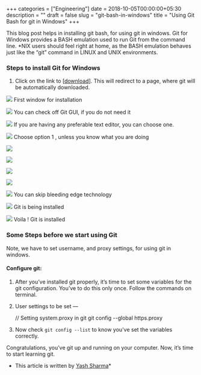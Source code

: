 +++
categories = ["Engineering"]
date = 2018-10-05T00:00:00+05:30
description = ""
draft = false
slug = "git-bash-in-windows"
title = "Using Git Bash for git in Windows"
+++

This blog post helps in installing git bash, for using git in windows. Git for
Windows provides a BASH emulation used to run Git from the command line. *NIX
users should feel right at home, as the BASH emulation behaves just like the
“git” command in LINUX and UNIX environments.

### Steps to install Git for Windows

1.  Click on the link to [[download](https://git-scm.com/downloads)]. This will
redirect to a page, where git will be automatically downloaded.

![](https://cdn-images-1.medium.com/max/800/1*r84LXjhlRvyL31uA9B0ULw.jpeg)
<span class="figcaption_hack">First window for installation</span>

![](https://cdn-images-1.medium.com/max/800/1*b_Gpwccl8Ju3cMIOdv2WrA.jpeg)
<span class="figcaption_hack">You can check off Git GUI, if you do not need it</span>

![](https://cdn-images-1.medium.com/max/800/1*Svkldsu4asg-CxUhuM-PWw.jpeg)
<span class="figcaption_hack">If you are having any preferable text editor, you can choose one.</span>

![](https://cdn-images-1.medium.com/max/800/1*D06k45WD3tmHG6Qc-AT9nQ.jpeg)
<span class="figcaption_hack">Choose option 1 , unless you know what you are doing</span>

![](https://cdn-images-1.medium.com/max/800/1*qtzvCVmTW1nv_cQdCJDdGw.jpeg)

![](https://cdn-images-1.medium.com/max/800/1*RSQfiZw7Gxtopd6JqMdDCg.jpeg)

![](https://cdn-images-1.medium.com/max/800/1*Y38aZdXgII6mHs7Q0FIR9g.jpeg)

![](https://cdn-images-1.medium.com/max/800/1*dsn3cGji9Y4HJDvLUWwsXA.jpeg)

![](https://cdn-images-1.medium.com/max/800/1*IPJen_NLY8WjxsAwS-eZrg.jpeg)
<span class="figcaption_hack">You can skip bleeding edge technology</span>

![](https://cdn-images-1.medium.com/max/800/1*0f20vDHE6R593r3D67anYw.jpeg)
<span class="figcaption_hack">Git is being installed</span>

![](https://cdn-images-1.medium.com/max/800/1*1vG0qWZ6ej92TWpa7SyvMw.jpeg)
<span class="figcaption_hack">Voila ! Git is installed</span>

### Some Steps before we start using Git

Note, we have to set username, and proxy settings, for using git in windows.

#### Configure git:

1.  After you’ve installed git properly, it’s time to set some variables for the git
configuration. You’ve to do this only once. Follow the commands on terminal.

2. User settings to be set —

     // Setting system.proxy in git                                               git config --global https.proxy

3. Now check `git config --list` to know you've set the variables correctly.

Congratulations, you’ve git up and running on your computer. Now, it’s time to
start learning git.

* This article is written by [Yash Sharma](https://github.com/yashrsharma44)*
